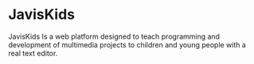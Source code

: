 # JavisKids
JavisKids Is a web platform designed to teach programming and development of multimedia projects to children and young people with a real text editor.
